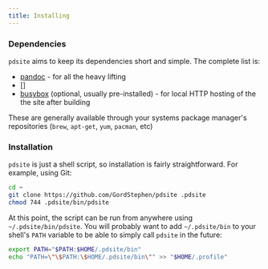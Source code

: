 ```yaml
---
title: Installing
---
```


<!--
SPDX-FileCopyrightText: 2016-2019 Gord Stephen <gord@gordstephen.ca>
SPDX-FileCopyrightText: 2022 Robin Vobruba <hoijui.quaero@gmail.com>

SPDX-License-Identifier: CC0-1.0
-->

### Dependencies

`pdsite` aims to keep its dependencies short and simple.
The complete list is:

- [pandoc](http://pandoc.org/) -
  for all the heavy lifting
- []
- [busybox](https://www.busybox.net/) (optional, usually pre-installed) -
  for local HTTP hosting of the the site after building

These are generally available through your systems package manager's repositories (`brew`, `apt-get`, `yum`, `pacman`, etc)

### Installation

`pdsite` is just a shell script, so installation is fairly straightforward. For example, using Git:

```sh
cd ~
git clone https://github.com/GordStephen/pdsite .pdsite
chmod 744 .pdsite/bin/pdsite
```

At this point, the script can be run from anywhere using `~/.pdsite/bin/pdsite`.
You will probably want to add `~/.pdsite/bin` to your shell's `PATH` variable
to be able to simply call `pdsite` in the future:

```sh
export PATH="$PATH:$HOME/.pdsite/bin"
echo "PATH=\"\$PATH:\$HOME/.pdsite/bin\"" >> "$HOME/.profile"
```
